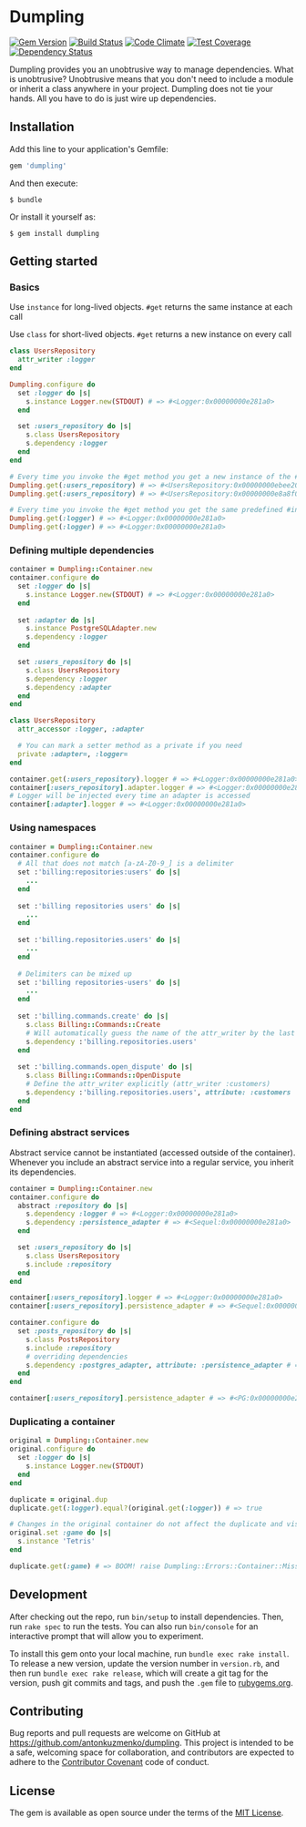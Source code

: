 [gem]: https://rubygems.org/gems/dumpling
[travis]: https://travis-ci.org/antonkuzmenko/dumpling
[codeclimate]: https://codeclimate.com/github/antonkuzmenko/dumpling
[coverage]: https://codeclimate.com/github/antonkuzmenko/dumpling/coverage
[gemnasium]: https://gemnasium.com/antonkuzmenko/dumpling

# Dumpling

[![Gem Version](https://badge.fury.io/rb/dumpling.svg)][gem]
[![Build Status](https://travis-ci.org/antonkuzmenko/dumpling.svg?branch=master)][travis]
[![Code Climate](https://codeclimate.com/github/antonkuzmenko/dumpling/badges/gpa.svg)][codeclimate]
[![Test Coverage](https://codeclimate.com/github/antonkuzmenko/dumpling/badges/coverage.svg)][coverage]
[![Dependency Status](https://gemnasium.com/antonkuzmenko/dumpling.svg)][gemnasium]

Dumpling provides you an unobtrusive way to manage dependencies.
What is unobtrusive? Unobtrusive means that you don't need to include a module or inherit a class anywhere in your project.
Dumpling does not tie your hands. All you have to do is just wire up dependencies.

## Installation

Add this line to your application's Gemfile:

```ruby
gem 'dumpling'
```

And then execute:

    $ bundle

Or install it yourself as:

    $ gem install dumpling

## Getting started

### Basics

Use ```instance``` for long-lived objects. ```#get``` returns the same instance at each call

Use ```class``` for short-lived objects. ```#get``` returns a new instance on every call

```ruby
class UsersRepository
  attr_writer :logger
end

Dumpling.configure do
  set :logger do |s|
    s.instance Logger.new(STDOUT) # => #<Logger:0x00000000e281a0>
  end

  set :users_repository do |s|
    s.class UsersRepository
    s.dependency :logger
  end
end

# Every time you invoke the #get method you get a new instance of the #class
Dumpling.get(:users_repository) # => #<UsersRepository:0x00000000ebee20>
Dumpling.get(:users_repository) # => #<UsersRepository:0x00000000e8a8f0>

# Every time you invoke the #get method you get the same predefined #instance
Dumpling.get(:logger) # => #<Logger:0x00000000e281a0>
Dumpling.get(:logger) # => #<Logger:0x00000000e281a0>
```

### Defining multiple dependencies

```ruby
container = Dumpling::Container.new
container.configure do
  set :logger do |s|
    s.instance Logger.new(STDOUT) # => #<Logger:0x00000000e281a0>
  end
  
  set :adapter do |s|
    s.instance PostgreSQLAdapter.new
    s.dependency :logger
  end

  set :users_repository do |s|
    s.class UsersRepository
    s.dependency :logger
    s.dependency :adapter
  end
end

class UsersRepository
  attr_accessor :logger, :adapter

  # You can mark a setter method as a private if you need
  private :adapter=, :logger=
end

container.get(:users_repository).logger # => #<Logger:0x00000000e281a0>
container[:users_repository].adapter.logger # => #<Logger:0x00000000e281a0>
# Logger will be injected every time an adapter is accessed
container[:adapter].logger # => #<Logger:0x00000000e281a0>
```

### Using namespaces

```ruby
container = Dumpling::Container.new
container.configure do
  # All that does not match [a-zA-Z0-9_] is a delimiter
  set :'billing:repositories:users' do |s|
    ...
  end
  
  set :'billing repositories users' do |s|
    ...
  end
  
  set :'billing.repositories.users' do |s|
    ...
  end
  
  # Delimiters can be mixed up
  set :'billing repositories-users' do |s|
    ...
  end
  
  set :'billing.commands.create' do |s|
    s.class Billing::Commands::Create
    # Will automatically guess the name of the attr_writer by the last word (attr_writer :users)
    s.dependency :'billing.repositories.users'
  end
  
  set :'billing.commands.open_dispute' do |s|
    s.class Billing::Commands::OpenDispute
    # Define the attr_writer explicitly (attr_writer :customers)
    s.dependency :'billing.repositories.users', attribute: :customers
  end
end
```

### Defining abstract services
Abstract service cannot be instantiated (accessed outside of the container). Whenever you include an abstract service into a regular service, you inherit its dependencies.

```ruby
container = Dumpling::Container.new
container.configure do
  abstract :repository do |s|
    s.dependency :logger # => #<Logger:0x00000000e281a0>
    s.dependency :persistence_adapter # => #<Sequel:0x00000000e281a0>
  end

  set :users_repository do |s|
    s.class UsersRepository
    s.include :repository
  end
end

container[:users_repository].logger # => #<Logger:0x00000000e281a0>
container[:users_repository].persistence_adapter # => #<Sequel:0x00000000e281a0>

container.configure do
  set :posts_repository do |s|
    s.class PostsRepository
    s.include :repository
    # overriding dependencies
    s.dependency :postgres_adapter, attribute: :persistence_adapter # => #<PG:0x00000000e281a0>
  end
end

container[:users_repository].persistence_adapter # => #<PG:0x00000000e281a0>
```

### Duplicating a container

```ruby
original = Dumpling::Container.new
original.configure do
  set :logger do |s|
    s.instance Logger.new(STDOUT)
  end
end

duplicate = original.dup
duplicate.get(:logger).equal?(original.get(:logger)) # => true

# Changes in the original container do not affect the duplicate and vise versa
original.set :game do |s|
  s.instance 'Tetris'
end

duplicate.get(:game) # => BOOM! raise Dumpling::Errors::Container::Missing
```

## Development

After checking out the repo, run `bin/setup` to install dependencies. Then, run `rake spec` to run the tests. You can also run `bin/console` for an interactive prompt that will allow you to experiment.

To install this gem onto your local machine, run `bundle exec rake install`. To release a new version, update the version number in `version.rb`, and then run `bundle exec rake release`, which will create a git tag for the version, push git commits and tags, and push the `.gem` file to [rubygems.org](https://rubygems.org).

## Contributing

Bug reports and pull requests are welcome on GitHub at https://github.com/antonkuzmenko/dumpling. This project is intended to be a safe, welcoming space for collaboration, and contributors are expected to adhere to the [Contributor Covenant](http://contributor-covenant.org) code of conduct.


## License

The gem is available as open source under the terms of the [MIT License](http://opensource.org/licenses/MIT).

